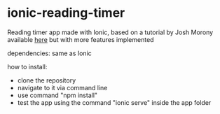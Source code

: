 # ionic-reading-timer
Reading timer app made with Ionic, based on a tutorial by Josh Morony available [here](https://www.joshmorony.com/creating-a-time-tracking-app-in-3-hours-and-57-minutes/) but with more features implemented

dependencies: same as Ionic

how to install:

- clone the repository
- navigate to it via command line
- use command "npm install"
- test the app using the command "ionic serve" inside the app folder
